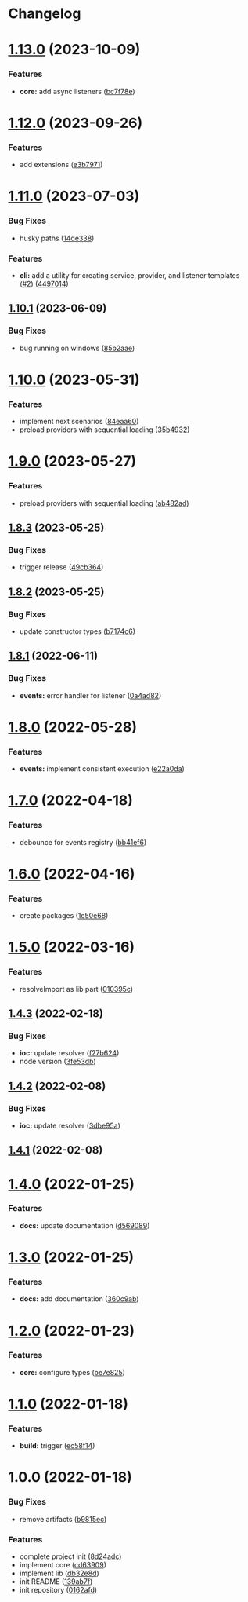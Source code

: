 # Changelog

# [1.13.0](https://github.com/midrock/revite/compare/v1.12.0...v1.13.0) (2023-10-09)


### Features

* **core:** add async listeners ([bc7f78e](https://github.com/midrock/revite/commit/bc7f78e67b9d8c43921fb671d3ede6f65d4e8702))

# [1.12.0](https://github.com/midrock/revite/compare/v1.11.0...v1.12.0) (2023-09-26)


### Features

* add extensions ([e3b7971](https://github.com/midrock/revite/commit/e3b7971f42304428a2f15533f81ac2f2c0553e86))

# [1.11.0](https://github.com/midrock/revite/compare/v1.10.1...v1.11.0) (2023-07-03)


### Bug Fixes

* husky paths ([14de338](https://github.com/midrock/revite/commit/14de338cae12a1dc01ee417e153f3cae57ce48ad))


### Features

* **cli:** add a utility for creating service, provider, and listener templates ([#2](https://github.com/midrock/revite/issues/2)) ([4497014](https://github.com/midrock/revite/commit/4497014d89ece75827faafc26667fd6edf939b9a))

## [1.10.1](https://github.com/midrock/revite/compare/v1.10.0...v1.10.1) (2023-06-09)


### Bug Fixes

* bug running on windows ([85b2aae](https://github.com/midrock/revite/commit/85b2aaecacdfa94fcc644ef33f1a32f619ae6310))

# [1.10.0](https://github.com/midrock/revite/compare/v1.9.0...v1.10.0) (2023-05-31)


### Features

* implement next scenarios ([84eaa60](https://github.com/midrock/revite/commit/84eaa6035d37b6e33d74e922d5b0129579a85559))
* preload providers with sequential loading ([35b4932](https://github.com/midrock/revite/commit/35b4932225a4a952ec11f8f2a819edc01c687972))

# [1.9.0](https://github.com/midrock/revite/compare/v1.8.3...v1.9.0) (2023-05-27)


### Features

* preload providers with sequential loading ([ab482ad](https://github.com/midrock/revite/commit/ab482ad848ee2a22f0d5eb866973728b77b53123))

## [1.8.3](https://github.com/midrock/revite/compare/v1.8.2...v1.8.3) (2023-05-25)


### Bug Fixes

* trigger release ([49cb364](https://github.com/midrock/revite/commit/49cb3647f37093641442ffccaf3e6c616eaead44))

## [1.8.2](https://github.com/midrock/revite/compare/v1.8.1...v1.8.2) (2023-05-25)


### Bug Fixes

* update constructor types ([b7174c6](https://github.com/midrock/revite/commit/b7174c616973190572e9ccbdbfd94c79a5c4b4d6))

## [1.8.1](https://github.com/midrock/revite/compare/v1.8.0...v1.8.1) (2022-06-11)


### Bug Fixes

* **events:** error handler for listener ([0a4ad82](https://github.com/midrock/revite/commit/0a4ad82f76cea25fc9c7cba9c2dddab9cf247b8c))

# [1.8.0](https://github.com/midrock/revite/compare/v1.7.0...v1.8.0) (2022-05-28)


### Features

* **events:** implement consistent execution ([e22a0da](https://github.com/midrock/revite/commit/e22a0daea94cee2f9c67e3118fda82104987561c))

# [1.7.0](https://github.com/midrock/revite/compare/v1.6.0...v1.7.0) (2022-04-18)


### Features

* debounce for events registry ([bb41ef6](https://github.com/midrock/revite/commit/bb41ef6199d76c2c05d205bcc5aa98cb5aa8e2be))

# [1.6.0](https://github.com/midrock/revite/compare/v1.5.0...v1.6.0) (2022-04-16)


### Features

* create packages ([1e50e68](https://github.com/midrock/revite/commit/1e50e68a4b0856682a4f65a25cd3715b46bce098))

# [1.5.0](https://github.com/midrock/revite/compare/v1.4.3...v1.5.0) (2022-03-16)


### Features

* resolveImport as lib part ([010395c](https://github.com/midrock/revite/commit/010395c829c289e797be84a8a8ab8c1ec31ef3ce))

## [1.4.3](https://github.com/midrock/revite/compare/v1.4.2...v1.4.3) (2022-02-18)


### Bug Fixes

* **ioc:** update resolver ([f27b624](https://github.com/midrock/revite/commit/f27b62410b9bd14d54b9118c7bd59ed7d4cd6f5b))
* node version ([3fe53db](https://github.com/midrock/revite/commit/3fe53dbe8489458ad0d7a74e72bf07de7114e9ea))

## [1.4.2](https://github.com/midrock/revite/compare/v1.4.1...v1.4.2) (2022-02-08)


### Bug Fixes

* **ioc:** update resolver ([3dbe95a](https://github.com/midrock/revite/commit/3dbe95a9a9fd7bc24371e99454c8eb97b73a1518))

## [1.4.1](https://github.com/midrock/revite/compare/v1.4.0...v1.4.1) (2022-02-08)

# [1.4.0](https://github.com/midrock/revite/compare/v1.3.0...v1.4.0) (2022-01-25)


### Features

* **docs:** update documentation ([d569089](https://github.com/midrock/revite/commit/d56908907f7e8e6bc4f9aae52eb7c29bdf20d618))

# [1.3.0](https://github.com/midrock/revite/compare/v1.2.0...v1.3.0) (2022-01-25)


### Features

* **docs:** add documentation ([360c9ab](https://github.com/midrock/revite/commit/360c9abf11441839c186df4b07485351327d33ae))

# [1.2.0](https://github.com/midrock/revite/compare/v1.1.0...v1.2.0) (2022-01-23)


### Features

* **core:** configure types ([be7e825](https://github.com/midrock/revite/commit/be7e825b4aff049cd83525326ac80844ca749e5a))

# [1.1.0](https://github.com/midrock/revite/compare/v1.0.0...v1.1.0) (2022-01-18)


### Features

* **build:** trigger ([ec58f14](https://github.com/midrock/revite/commit/ec58f14740b495b5dccc5f06e323a0446bc817e0))

# 1.0.0 (2022-01-18)


### Bug Fixes

* remove artifacts ([b9815ec](https://github.com/midrock/revite/commit/b9815ec67bb2f9c793f08aaa559b7ee21b3efc65))


### Features

* complete project init ([8d24adc](https://github.com/midrock/revite/commit/8d24adc29e61a037a7a7f332b5e2cfda681b519a))
* implement core ([cd63909](https://github.com/midrock/revite/commit/cd63909e51d2750811cc5d07574ea352f2233a1e))
* implement lib ([db32e8d](https://github.com/midrock/revite/commit/db32e8daf1d75781eace61ccceac0179490bae3f))
* init README ([139ab7f](https://github.com/midrock/revite/commit/139ab7f4bfb3cd1957e1419ac4e0a2ba89b51180))
* init repository ([0162afd](https://github.com/midrock/revite/commit/0162afdcd6c7de353e2d0b26919137f1724f87e2))

